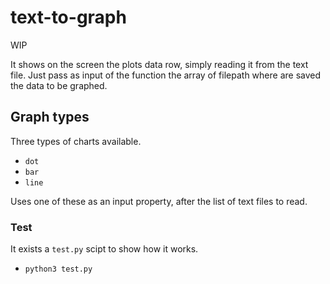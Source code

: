 # text-to-graph

WIP 

It shows on the screen the plots data row, simply reading it from the text file. Just pass as input of the function the array of filepath where are saved the data to be graphed. 

## Graph types

Three types of charts available.
- `dot`
- `bar`
- `line`

Uses one of these as an input property, after the list of text files to read.  


### Test 

It exists a `test.py` scipt to show how it works. 

- `python3 test.py` 
